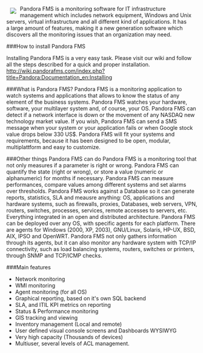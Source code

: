 <a href="http://pandorafms.com"><img src="http://pandorafms.com/github/logo.png" align="left" hspace="10" vspace="6"></a>Pandora FMS is a monitoring software for IT infrastructure management which includes network equipment, Windows and Unix servers, virtual infrastructure and all different kind of applications. It has a large amount of features, making it a new generation software which discovers all the monitoring issues that an organization may need. 

###How to install Pandora FMS

Installing Pandora FMS is a very easy task. Please visit our wiki and follow all the steps described for a quick and proper installation. http://wiki.pandorafms.com/index.php?title=Pandora:Documentation_en:Installing

###What is Pandora FMS?
Pandora FMS is a monitoring application to watch systems and applications that allows to know the status of any element of the business systems. Pandora FMS watches your hardware, software, your multilayer system and, of course, your OS. Pandora FMS can detect if a network interface is down or the movement of any NASDAQ new technology market value. If you wish, Pandora FMS can send a SMS message when your system or your application fails or when Google stock value drops below 330 US$.  Pandora FMS will fit your systems and requirements, because it has been designed to be open, modular, multiplattform and easy to customize.

###Other things Pandora FMS can do
Pandora FMS is a monitoring tool that not only measures if a parameter is right or wrong. Pandora FMS can quantify the state (right or wrong), or store a value (numeric or alphanumeric) for months if necessary. Pandora FMS can measure performances, compare values among different systems and set alarms over thresholds. Pandora FMS works against a Database so it can generate reports, statistics, SLA and meausre anything: OS, applications and hardware systems, such as firewalls, proxies, Databases, web servers, VPN, routers, switches, processes, services, remote accesses to servers, etc. Everything integrated in an open and distributed architecture. Pandora FMS can be deployed over any OS, with specific agents for each platform. There are agents for Windows (2000, XP, 2003), GNU/Linux, Solaris, HP-UX, BSD, AIX, IPSO and OpenWRT.  Pandora FMS not only gathers information through its agents, but it can also monitor any hardware system with TCP/IP connectivity, such as load balancing systems, routers, switches or printers, through SNMP and TCP/ICMP checks.

###Main features
* Network monitoring
* WMI monitoring
* Agent monitoring (for all OS)
* Graphical reporting, based on it's own SQL backend
* SLA, and ITIL KPI metrics on reporting
* Status & Performance monitoring
* GIS tracking and viewing
* Inventory management (Local and remote)
* User defined visual console screens and Dashboards WYSIWYG
* Very high capacity (Thousands of devices)
* Multiuser, several levels of ACL management.
